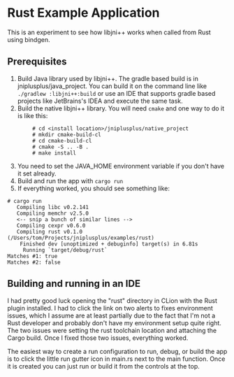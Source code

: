 # Rust Example Application

This is an experiment to see how libjni++ works when called from Rust using bindgen. 

## Prerequisites

1. Build Java library used by libjni++.  The gradle based build is in jniplusplus/java_project.
   You can build it on the command line like `./gradlew :libjni++:build` or use an IDE that
   supports gradle based projects like JetBrains's IDEA and execute the same task.
2. Build the native libjni++ library.  You will need `cmake` and one way to do it is
   like this:
```shell
        # cd <install location>/jniplusplus/native_project
        # mkdir cmake-build-cl
        # cd cmake-build-cl
        # cmake -S .. -B .
        # make install
```
3. You need to set the JAVA_HOME environment variable if you don't have it set
   already.
4. Build and run the app with `cargo run`
6. If everything worked, you should see something like:
```shell
# cargo run
   Compiling libc v0.2.141
   Compiling memchr v2.5.0
   <-- snip a bunch of similar lines -->
   Compiling cexpr v0.6.0
   Compiling rust v0.1.0 (/Users/tom/Projects/jniplusplus/examples/rust)
    Finished dev [unoptimized + debuginfo] target(s) in 6.81s
     Running `target/debug/rust`
Matches #1: true
Matches #2: false
```

## Building and running in an IDE

I had pretty good luck opening the "rust" directory in CLion with the Rust plugin installed.  I had to 
click the link on two alerts to fixes environment issues, which I assume are at least partially due to the
fact that I'm not a Rust developer and probably don't have my environment setup quite right.  The two issues
were setting the rust toolchain location and attaching the Cargo build.  Once I fixed those two issues, everything
worked.

The easiest way to create a run configuration to run, debug, or build the app is to click the little run gutter
icon in main.rs next to the main function.  Once it is created you can just run or build it from the controls at 
the top.
